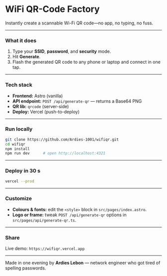 # WiFi QR-Code Factory

Instantly create a scannable Wi-Fi QR code—no app, no typing, no fuss.

---

### What it does
1. Type your **SSID**, **password**, and **security** mode.  
2. Hit **Generate**.  
3. Flash the generated QR code to any phone or laptop and connect in one tap.

---

### Tech stack
- **Frontend:** Astro (vanilla)  
- **API endpoint:** `POST /api/generate-qr` — returns a Base64 PNG  
- **QR lib:** `qrcode` (server-side)  
- **Deploy:** Vercel (push-to-deploy)

---

### Run locally
```bash
git clone https://github.com/Ardies-1001/wifiqr.git
cd wifiqr
npm install
npm run dev      # open http://localhost:4321
```

---

### Deploy in 30 s
```bash
vercel --prod
```

---

### Customize
- **Colours & fonts:** edit the `<style>` block in `src/pages/index.astro`.  
- **Logo or frame:** tweak `POST /api/generate-qr` options in `src/pages/api/generate-qr.ts`.

---

### Share
Live demo: `https://wifiqr.vercel.app`

---

Made in one evening by **Ardies Lebon** — network engineer who got tired of spelling passwords.